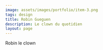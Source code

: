```yaml
---
image: assets/images/portfolio/item-3.png
tags: design
title: Robin Gueguen
description: Le clown du quotidien
layout: page
---
```

Robin le clown